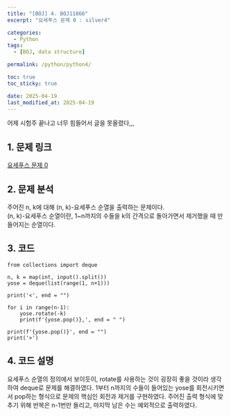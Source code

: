 ```yaml
---
title: "[BOJ] 4. BOJ11866"
excerpt: "요세푸스 문제 0 : silver4"

categories:
  - Python
tags:
  - [BOJ, data structure]

permalink: /python/python4/

toc: true
toc_sticky: true

date: 2025-04-19
last_modified_at: 2025-04-19
---
```

어제 시험주 끝나고 너무 힘들어서 글을 못올렸다,,,
## 1. 문제 링크
[요세푸스 문제 0](https://www.acmicpc.net/problem/11866)

## 2. 문제 분석
주어진 n, k에 대해 (n, k)-요세푸스 순열을 출력하는 문제이다. <br>
(n, k)-요세푸스 순열이란, 1~n까지의 수들을 k의 간격으로 돌아가면서 제거했을 때 만들어지는 순열이다. 
## 3. 코드
~~~
from collections import deque

n, k = map(int, input().split())
yose = deque(list(range(1, n+1)))

print('<', end = "")

for i in range(n-1):
    yose.rotate(-k)
    print(f'{yose.pop()},', end = " ")

print(f'{yose.pop()}', end = "")
print('>')
~~~

## 4. 코드 설명
요세푸스 순열의 정의에서 보이듯이, rotate를 사용하는 것이 굉장히 좋을 것이라 생각하여 deque로 문제를 해결하였다. 1부터 n까지의 수들이 들어있는 yose를 회전시키면서 pop하는 형식으로 문제의 핵심인 회전과 제거를 구현하였다. 주어진 출력 형식에 맞추기 위해 반복은 n-1번만 돌리고, 마지막 남은 수는 예외적으로 출력하였다. 